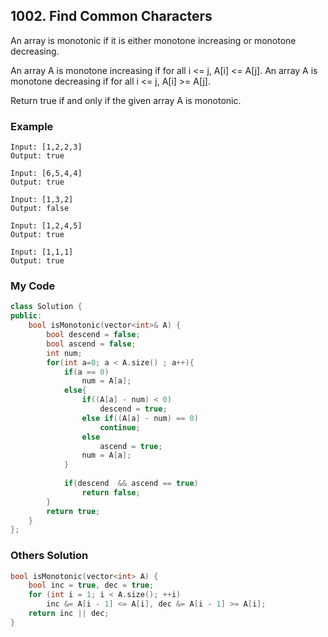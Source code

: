 ## 1002. Find Common Characters

An array is monotonic if it is either monotone increasing or monotone decreasing.

An array A is monotone increasing if for all i <= j, A[i] <= A[j].  An array A is monotone decreasing if for all i <= j, A[i] >= A[j].

Return true if and only if the given array A is monotonic.

### Example
```
Input: [1,2,2,3]
Output: true

Input: [6,5,4,4]
Output: true

Input: [1,3,2]
Output: false

Input: [1,2,4,5]
Output: true

Input: [1,1,1]
Output: true
```

### My Code
```C++
class Solution {
public:
    bool isMonotonic(vector<int>& A) {
        bool descend = false;
        bool ascend = false;
        int num;
        for(int a=0; a < A.size() ; a++){
            if(a == 0)
                num = A[a];
            else{
                if((A[a] - num) < 0)
                    descend = true;
                else if((A[a] - num) == 0)
                    continue;
                else
                    ascend = true;
                num = A[a];
            }
            
            if(descend  && ascend == true)
                return false;
        }
        return true;
    }
};
```

### Others Solution
```C++
bool isMonotonic(vector<int> A) {
    bool inc = true, dec = true;
    for (int i = 1; i < A.size(); ++i)
        inc &= A[i - 1] <= A[i], dec &= A[i - 1] >= A[i];
    return inc || dec;
}
```


